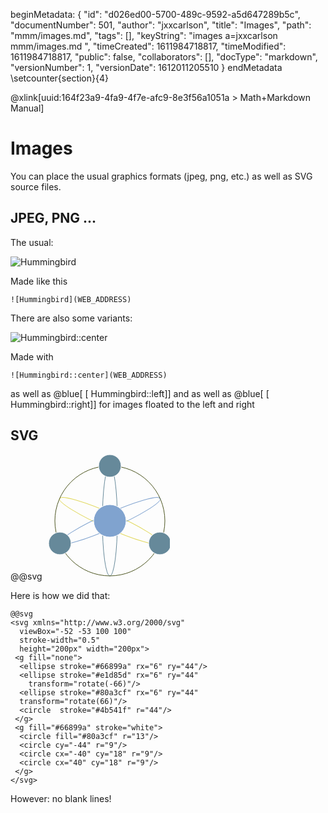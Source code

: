 beginMetadata:
{
    "id": "d026ed00-5700-489c-9592-a5d647289b5c",
    "documentNumber": 501,
    "author": "jxxcarlson",
    "title": "Images",
    "path": "mmm/images.md",
    "tags": [],
    "keyString": "images a=jxxcarlson mmm/images.md ",
    "timeCreated": 1611984718817,
    "timeModified": 1611984718817,
    "public": false,
    "collaborators": [],
    "docType": "markdown",
    "versionNumber": 1,
    "versionDate": 1612011205510
}
endMetadata
\setcounter{section}{4}

@xlink[uuid:164f23a9-4fa9-4f7e-afc9-8e3f56a1051a > Math+Markdown Manual]

# Images

You can place the usual graphics formats (jpeg, png, etc.) as well as SVG source files.

## JPEG, PNG ...

The usual:

![Hummingbird](https://encrypted-tbn0.gstatic.com/images?q=tbn%3AANd9GcSKK5oCbORAuRM5xZjVTqEIsRGiFjTStX4euA&usqp=CAU)

Made like this

```nolang
![Hummingbird](WEB_ADDRESS)
```
There are also some variants:

![ Hummingbird::center ](https://encrypted-tbn0.gstatic.com/images?q=tbn%3AANd9GcSKK5oCbORAuRM5xZjVTqEIsRGiFjTStX4euA&usqp=CAU)

Made with

```nolang
![Hummingbird::center](WEB_ADDRESS)
```

as well as @blue[ [ Hummingbird::left]] and 
as well as @blue[ [ Hummingbird::right]] for images floated to the left and right


## SVG

@@svg
<svg xmlns="http://www.w3.org/2000/svg" 
  viewBox="-52 -53 100 100" 
  stroke-width="0.5" 
  height="200px" width="200px">
 <g fill="none">
  <ellipse stroke="#66899a" rx="6" ry="44"/>
  <ellipse stroke="#e1d85d" rx="6" ry="44" 
    transform="rotate(-66)"/>
  <ellipse stroke="#80a3cf" rx="6" ry="44" 
  transform="rotate(66)"/>
  <circle  stroke="#4b541f" r="44"/>
 </g>
 <g fill="#66899a" stroke="white">
  <circle fill="#80a3cf" r="13"/>
  <circle cy="-44" r="9"/>
  <circle cx="-40" cy="18" r="9"/>
  <circle cx="40" cy="18" r="9"/>
 </g>
</svg>

Here is how we did that:

```nolang
@@svg
<svg xmlns="http://www.w3.org/2000/svg" 
  viewBox="-52 -53 100 100" 
  stroke-width="0.5" 
  height="200px" width="200px">
 <g fill="none">
  <ellipse stroke="#66899a" rx="6" ry="44"/>
  <ellipse stroke="#e1d85d" rx="6" ry="44" 
    transform="rotate(-66)"/>
  <ellipse stroke="#80a3cf" rx="6" ry="44" 
  transform="rotate(66)"/>
  <circle  stroke="#4b541f" r="44"/>
 </g>
 <g fill="#66899a" stroke="white">
  <circle fill="#80a3cf" r="13"/>
  <circle cy="-44" r="9"/>
  <circle cx="-40" cy="18" r="9"/>
  <circle cx="40" cy="18" r="9"/>
 </g>
</svg>
````

However: no blank lines!